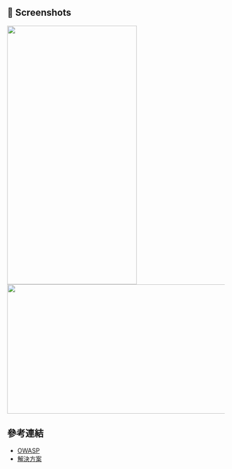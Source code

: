 ## 📸 Screenshots

<img width="300" height="600" src="https://github.com/VisionAce/Screenshoots/blob/main/Simulator%20Screen%20Recording%20-%20iPhone%2015%20Pro%20Max%20-%202023-12-19%20at%2016.26.23.gif"/>

<img width="600" height="300" src="https://github.com/VisionAce/Screenshoots/blob/main/螢幕錄影%202024-08-08%20晚上10.05.55.mov"/>


## 參考連結
- [OWASP][1]
- [解決方案][2]

[1]: https://mas.owasp.org/MASTG/tests/ios/MASVS-AUTH/MASTG-TEST-0064/
[2]: https://github.com/OWASP/owasp-mastg/blob/master/Document/0x06f-Testing-Local-Authentication.md#local-authentication-framework
